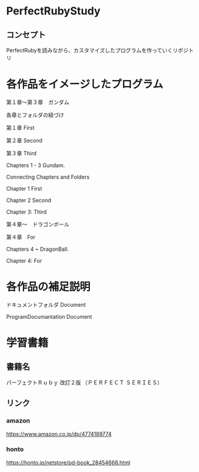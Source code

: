# PerfectRubyStudy

## コンセプト

PerfectRubyを読みながら、カスタマイズしたプログラムを作っていくリポジトリ


# 各作品をイメージしたプログラム
第１章～第３章　ガンダム

各章とフォルダの紐づけ

第１章 First

第２章 Second

第３章 Third

Chapters 1 - 3 Gundam.

Connecting Chapters and Folders

Chapter 1 First

Chapter 2 Second

Chapter 3: Third

第４章〜　ドラゴンボール

第４章　For

Chapters 4 ~ DragonBall.

Chapter 4: For

# 各作品の補足説明

ドキュメントフォルダ Document

ProgramDocumantation Document

# 学習書籍

## 書籍名
 
パーフェクトＲｕｂｙ 改訂２版 （ＰＥＲＦＥＣＴ ＳＥＲＩＥＳ）

## リンク

### amazon
https://www.amazon.co.jp/dp/4774189774

### honto
https://honto.jp/netstore/pd-book_28454668.html

